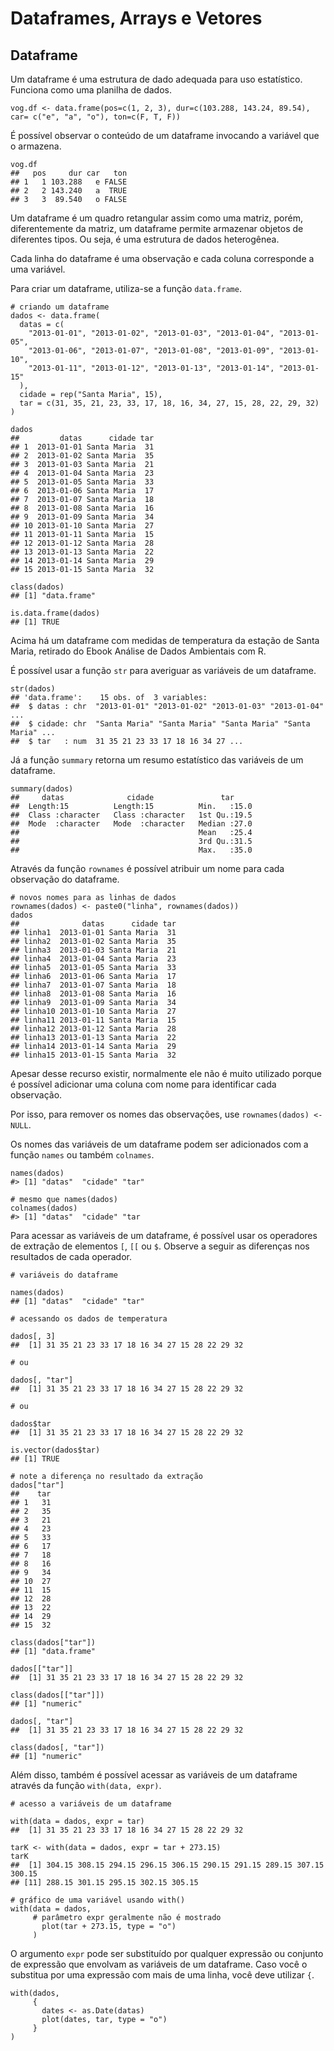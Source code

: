 # Dataframes, Arrays e Vetores

## Dataframe

Um dataframe é uma estrutura de dado adequada para uso estatístico. Funciona como uma planilha de dados.

```
vog.df <- data.frame(pos=c(1, 2, 3), dur=c(103.288, 143.24, 89.54), car= c("e", "a", "o"), ton=c(F, T, F))
```

É possível observar o conteúdo de um dataframe invocando a variável que o armazena.

```
vog.df
##   pos     dur car   ton
## 1   1 103.288   e FALSE
## 2   2 143.240   a  TRUE
## 3   3  89.540   o FALSE
```

Um dataframe é um quadro retangular assim como uma matriz, porém, diferentemente da matriz, um dataframe permite armazenar objetos de diferentes tipos. Ou seja, é uma estrutura de dados heterogênea.

Cada linha do dataframe é uma observação e cada coluna corresponde a uma variável.

Para criar um dataframe, utiliza-se a função `data.frame`.

```
# criando um dataframe
dados <- data.frame(
  datas = c(
    "2013-01-01", "2013-01-02", "2013-01-03", "2013-01-04", "2013-01-05",
    "2013-01-06", "2013-01-07", "2013-01-08", "2013-01-09", "2013-01-10",
    "2013-01-11", "2013-01-12", "2013-01-13", "2013-01-14", "2013-01-15"
  ),
  cidade = rep("Santa Maria", 15),
  tar = c(31, 35, 21, 23, 33, 17, 18, 16, 34, 27, 15, 28, 22, 29, 32)
)

dados
##         datas      cidade tar
## 1  2013-01-01 Santa Maria  31
## 2  2013-01-02 Santa Maria  35
## 3  2013-01-03 Santa Maria  21
## 4  2013-01-04 Santa Maria  23
## 5  2013-01-05 Santa Maria  33
## 6  2013-01-06 Santa Maria  17
## 7  2013-01-07 Santa Maria  18
## 8  2013-01-08 Santa Maria  16
## 9  2013-01-09 Santa Maria  34
## 10 2013-01-10 Santa Maria  27
## 11 2013-01-11 Santa Maria  15
## 12 2013-01-12 Santa Maria  28
## 13 2013-01-13 Santa Maria  22
## 14 2013-01-14 Santa Maria  29
## 15 2013-01-15 Santa Maria  32

class(dados)
## [1] "data.frame"

is.data.frame(dados)
## [1] TRUE
```

Acima há um dataframe com medidas de temperatura da estação de Santa Maria, retirado do Ebook Análise de Dados Ambientais com R.

É possível usar a função `str` para averiguar as variáveis de um dataframe.

```
str(dados)
## 'data.frame':    15 obs. of  3 variables:
##  $ datas : chr  "2013-01-01" "2013-01-02" "2013-01-03" "2013-01-04" ...
##  $ cidade: chr  "Santa Maria" "Santa Maria" "Santa Maria" "Santa Maria" ...
##  $ tar   : num  31 35 21 23 33 17 18 16 34 27 ...
```

Já a função `summary` retorna um resumo estatístico das variáveis de um dataframe.

```
summary(dados)
##     datas              cidade               tar      
##  Length:15          Length:15          Min.   :15.0  
##  Class :character   Class :character   1st Qu.:19.5  
##  Mode  :character   Mode  :character   Median :27.0  
##                                        Mean   :25.4  
##                                        3rd Qu.:31.5  
##                                        Max.   :35.0
```

Através da função `rownames` é possível atribuir um nome para cada observação do dataframe.

```
# novos nomes para as linhas de dados
rownames(dados) <- paste0("linha", rownames(dados))
dados
##              datas      cidade tar
## linha1  2013-01-01 Santa Maria  31
## linha2  2013-01-02 Santa Maria  35
## linha3  2013-01-03 Santa Maria  21
## linha4  2013-01-04 Santa Maria  23
## linha5  2013-01-05 Santa Maria  33
## linha6  2013-01-06 Santa Maria  17
## linha7  2013-01-07 Santa Maria  18
## linha8  2013-01-08 Santa Maria  16
## linha9  2013-01-09 Santa Maria  34
## linha10 2013-01-10 Santa Maria  27
## linha11 2013-01-11 Santa Maria  15
## linha12 2013-01-12 Santa Maria  28
## linha13 2013-01-13 Santa Maria  22
## linha14 2013-01-14 Santa Maria  29
## linha15 2013-01-15 Santa Maria  32
```

Apesar desse recurso existir, normalmente ele não é muito utilizado porque é possível adicionar uma coluna com nome para identificar cada observação.

Por isso, para remover os nomes das observações, use `rownames(dados) <- NULL`.

Os nomes das variáveis de um dataframe podem ser adicionados com a função `names` ou também `colnames`.

```
names(dados)
#> [1] "datas"  "cidade" "tar"

# mesmo que names(dados)
colnames(dados)
#> [1] "datas"  "cidade" "tar
```

Para acessar as variáveis de um dataframe, é possível usar os operadores de extração de elementos `[`, `[[` ou `$`. Observe a seguir as diferenças nos resultados de cada operador.

```
# variáveis do dataframe

names(dados)
## [1] "datas"  "cidade" "tar"

# acessando os dados de temperatura

dados[, 3]
##  [1] 31 35 21 23 33 17 18 16 34 27 15 28 22 29 32

# ou

dados[, "tar"]
##  [1] 31 35 21 23 33 17 18 16 34 27 15 28 22 29 32

# ou

dados$tar
##  [1] 31 35 21 23 33 17 18 16 34 27 15 28 22 29 32

is.vector(dados$tar)
## [1] TRUE

# note a diferença no resultado da extração
dados["tar"]
##    tar
## 1   31
## 2   35
## 3   21
## 4   23
## 5   33
## 6   17
## 7   18
## 8   16
## 9   34
## 10  27
## 11  15
## 12  28
## 13  22
## 14  29
## 15  32

class(dados["tar"])
## [1] "data.frame"

dados[["tar"]]
##  [1] 31 35 21 23 33 17 18 16 34 27 15 28 22 29 32

class(dados[["tar"]])
## [1] "numeric"

dados[, "tar"]
##  [1] 31 35 21 23 33 17 18 16 34 27 15 28 22 29 32

class(dados[, "tar"])
## [1] "numeric"
```

Além disso, também é possível acessar as variáveis de um dataframe através da função `with(data, expr)`.

```
# acesso a variáveis de um dataframe

with(data = dados, expr = tar)
##  [1] 31 35 21 23 33 17 18 16 34 27 15 28 22 29 32

tarK <- with(data = dados, expr = tar + 273.15)
tarK
##  [1] 304.15 308.15 294.15 296.15 306.15 290.15 291.15 289.15 307.15 300.15
## [11] 288.15 301.15 295.15 302.15 305.15

# gráfico de uma variável usando with()
with(data = dados, 
     # parâmetro expr geralmente não é mostrado
       plot(tar + 273.15, type = "o")
     )
```

O argumento `expr` pode ser substituído por qualquer expressão ou conjunto de expressão que envolvam as variáveis de um dataframe. Caso você o substitua por uma expressão com mais de uma linha, você deve utilizar `{`.

```
with(dados, 
     {
       dates <- as.Date(datas)
       plot(dates, tar, type = "o")
     }
)
```

